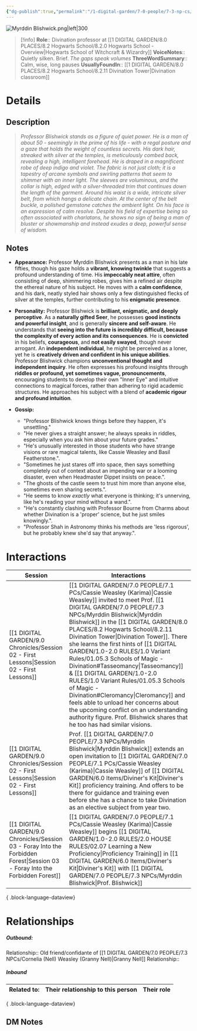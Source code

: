 ```yaml
---
{"dg-publish":true,"permalink":"/1-digital-garden/7-0-people/7-3-np-cs/myrddin-blishwick/","tags":["#person","hogwarts-faculty","hogwarts","professor","ravenclaw"]}
---
```



![Myrddin Blishwick.png|left|300](/img/user/1%20DIGITAL%20GARDEN/7.0%20PEOPLE/7.3%20NPCs/Headshots/Myrddin%20Blishwick.png)
>[!info] 
>**Role**:: Divination professor at [[1 DIGITAL GARDEN/8.0 PLACES/8.2 Hogwarts School/8.2.0 Hogwarts School - Overview\|Hogwarts School of Witchcraft & Wizardry]]
>**VoiceNotes**:: Quietly silken. Brief. *The gaps speak volumes*
>**ThreeWordSummary**:: Calm, wise, long pauses
>**UsuallyFoundIn**:: [[1 DIGITAL GARDEN/8.0 PLACES/8.2 Hogwarts School/8.2.11 Divination Tower\|Divination classroom]]

# Details

## Description
>_Professor Blishwick stands as a figure of quiet power. He is a man of about 50 - seemingly in the prime of his life - with a regal posture and a gaze that holds the weight of countless secrets. His dark hair, streaked with silver at the temples, is meticulously combed back, revealing a high, intelligent forehead.
>He is draped in a magnificent robe of deep indigo and violet. The fabric is not just cloth; it is a tapestry of arcane symbols and swirling patterns that seem to shimmer with an inner light. The sleeves are voluminous, and the collar is high, edged with a silver-threaded trim that continues down the length of the garment. Around his waist is a wide, intricate silver belt, from which hangs a delicate chain. At the center of the belt buckle, a polished gemstone catches the ambient light.
>On his face is an expression of calm resolve. Despite his field of expertise being so often associated with charlatans, he shows no sign of being a man of bluster or showmanship and instead exudes a deep, powerful sense of wisdom._

## Notes

- **Appearance:** Professor Myrddin Blishwick presents as a man in his late fifties, though his gaze holds a **vibrant, knowing twinkle** that suggests a profound understanding of time. His **impeccably neat attire**, often consisting of deep, shimmering robes, gives him a refined air despite the ethereal nature of his subject. He moves with a **calm confidence**, and his dark, neatly styled hair shows only a few distinguished flecks of silver at the temples, further contributing to his **enigmatic presence**.
    
- **Personality:** Professor Blishwick is **brilliant, enigmatic, and deeply perceptive**. As a **naturally gifted Seer**, he possesses **good instincts and powerful insight**, and is generally **sincere and self-aware**. He understands that **seeing into the future is incredibly difficult, because the complexity of every action and its consequences**. He is **convicted** in his beliefs, **courageous**, and **not easily swayed**, though never arrogant. An **independent individual**, he might be perceived as a loner, yet he is **creatively driven and confident in his unique abilities**. Professor Blishwick champions **unconventional thought and independent inquiry**. He often expresses his profound insights through **riddles or profound, yet sometimes vague, pronouncements**, encouraging students to develop their own "Inner Eye" and intuitive connections to magical forces, rather than adhering to rigid academic structures. He approaches his subject with a blend of **academic rigour and profound intuition**.
    
- **Gossip:**
    
    - "Professor Blishwick knows things before they happen, it's unsettling."
    - "He never gives a straight answer; he always speaks in riddles, especially when you ask him about your future grades."
    - "He's unusually interested in those students who have strange visions or rare magical talents, like Cassie Weasley and Basil Featherstone.".
    - "Sometimes he just stares off into space, then says something completely out of context about an impending war or a looming disaster, even when Headmaster Dippet insists on peace.".
    - "The ghosts of the castle seem to trust him more than anyone else, sometimes even sharing secrets.".
    - "He seems to know _exactly_ what everyone is thinking; it's unnerving, like he's reading your mind without a wand.".
    - "He's constantly clashing with Professor Bourne from Charms about whether Divination is a 'proper' science, but he just smiles knowingly.".
    - "Professor Shah in Astronomy thinks his methods are 'less rigorous', but he probably knew she'd say that anyway.".

# Interactions

| Session                                                                                                                           | Interactions                                                                                                                                                                                                                                                                                                                                                                                                                                                                                |
| --------------------------------------------------------------------------------------------------------------------------------- | ------------------------------------------------------------------------------------------------------------------------------------------------------------------------------------------------------------------------------------------------------------------------------------------------------------------------------------------------------------------------------------------------------------------------------------------------------------------------------------------- |
| [[1 DIGITAL GARDEN/9.0 Chronicles/Session 02 - First Lessons\|Session 02 - First Lessons]]                                     | [[1 DIGITAL GARDEN/7.0 PEOPLE/7.1 PCs/Cassie Weasley (Karima)\|Cassie Weasley]] invited to meet Prof. [[1 DIGITAL GARDEN/7.0 PEOPLE/7.3 NPCs/Myrddin Blishwick\|Myrddin Blishwick]] in the [[1 DIGITAL GARDEN/8.0 PLACES/8.2 Hogwarts School/8.2.11 Divination Tower\|Divination Tower]]. There she learns the first hints of [[1 DIGITAL GARDEN/1.0-2.0 RULES/1.0 Variant Rules/01.05.3 Schools of Magic - Divination#Tasseomancy\|Tasseomancy]] & [[1 DIGITAL GARDEN/1.0-2.0 RULES/1.0 Variant Rules/01.05.3 Schools of Magic - Divination#Cleromancy\|Cleromancy]] and feels able to unload her concerns about the upcoming conflict on an understanding authority figure. Prof. Blishwick shares that he too has had similar visions. |
| [[1 DIGITAL GARDEN/9.0 Chronicles/Session 02 - First Lessons\|Session 02 - First Lessons]]                                     | Prof. [[1 DIGITAL GARDEN/7.0 PEOPLE/7.3 NPCs/Myrddin Blishwick\|Myrddin Blishwick]] extends an open invitation to [[1 DIGITAL GARDEN/7.0 PEOPLE/7.1 PCs/Cassie Weasley (Karima)\|Cassie Weasley]] of [[1 DIGITAL GARDEN/6.0 Items/Diviner's Kit\|Diviner's Kit]] proficiency training. And offers to be there for guidance and training even before she has a chance to take Divination as an elective subject from year two.                                                                                                                                                                                                     |
| [[1 DIGITAL GARDEN/9.0 Chronicles/Session 03 - Foray Into the Forbidden Forest\|Session 03 - Foray Into the Forbidden Forest]] | [[1 DIGITAL GARDEN/7.0 PEOPLE/7.1 PCs/Cassie Weasley (Karima)\|Cassie Weasley]] begins [[1 DIGITAL GARDEN/1.0-2.0 RULES/2.0 HOUSE RULES/02.07 Learning a New Proficiency\|Proficiency Training]] in [[1 DIGITAL GARDEN/6.0 Items/Diviner's Kit\|Diviner's Kit]] with [[1 DIGITAL GARDEN/7.0 PEOPLE/7.3 NPCs/Myrddin Blishwick\|Prof. Blishwick]]                                                                                                                                                                                                                                                                                                              |

{ .block-language-dataview}

# Relationships
##### Outbound:
Relationship:: Old friend/confidante of [[1 DIGITAL GARDEN/7.0 PEOPLE/7.3 NPCs/Cornelia (Nell) Weasley (Granny Nell)\|Granny Nell]]
Relationship::

##### Inbound
| Related to: | Their relationship to this person | Their role |
| ----------- | --------------------------------- | ---------- |

{ .block-language-dataview}







## DM Notes
